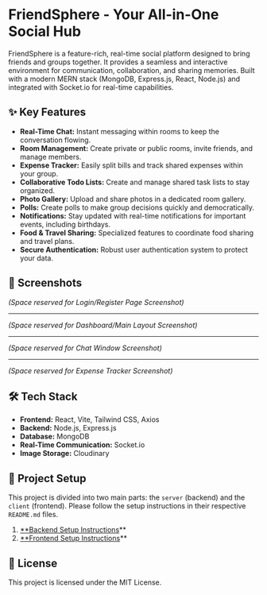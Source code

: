 # FriendSphere - Your All-in-One Social Hub

FriendSphere is a feature-rich, real-time social platform designed to bring friends and groups together. It provides a seamless and interactive environment for communication, collaboration, and sharing memories. Built with a modern MERN stack (MongoDB, Express.js, React, Node.js) and integrated with Socket.io for real-time capabilities.

## ✨ Key Features

- **Real-Time Chat:** Instant messaging within rooms to keep the conversation flowing.
- **Room Management:** Create private or public rooms, invite friends, and manage members.
- **Expense Tracker:** Easily split bills and track shared expenses within your group.
- **Collaborative Todo Lists:** Create and manage shared task lists to stay organized.
- **Photo Gallery:** Upload and share photos in a dedicated room gallery.
- **Polls:** Create polls to make group decisions quickly and democratically.
- **Notifications:** Stay updated with real-time notifications for important events, including birthdays.
- **Food & Travel Sharing:** Specialized features to coordinate food sharing and travel plans.
- **Secure Authentication:** Robust user authentication system to protect your data.

## 📸 Screenshots

_(Space reserved for Login/Register Page Screenshot)_

---

_(Space reserved for Dashboard/Main Layout Screenshot)_

---

_(Space reserved for Chat Window Screenshot)_

---

_(Space reserved for Expense Tracker Screenshot)_

## 🛠️ Tech Stack

- **Frontend:** React, Vite, Tailwind CSS, Axios
- **Backend:** Node.js, Express.js
- **Database:** MongoDB
- **Real-Time Communication:** Socket.io
- **Image Storage:** Cloudinary

## 🚀 Project Setup

This project is divided into two main parts: the `server` (backend) and the `client` (frontend). Please follow the setup instructions in their respective `README.md` files.

1.  [\*\*Backend Setup Instructions](./server/README.md)\*\*
2.  [\*\*Frontend Setup Instructions](./client/README.md)\*\*

## 📄 License

This project is licensed under the MIT License.
